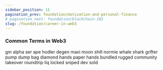 ```yaml
---
sidebar_position: 11
pagination_prev: foundation/motivation-and-personal-finance
# pagination_next: foundation/blockchain-102
slug: /foundation/career-in-web3
---
```

<!-- 
File: 11-career-in-web3.md
Description: Tips and resources for starting a career in the Web3 industry.
-->

### Common Terms in Web3
gm
alpha
ser 
ape 
hodler 
degen
maxi 
moon
shill 
normie 
whale 
shark
grifter
pump
dump
bag
diamond hands
paper hands
bundled
rugged
community takeover
roundtrip
liq locked
sniped
dev sold

<!-- https://illiniblockchain.com/crypto-glossary/crypto-slang -->
<!-- https://illiniblockchain.com/careers -->
<!-- https://illiniblockchain.com/crypto-jobsinternships -->